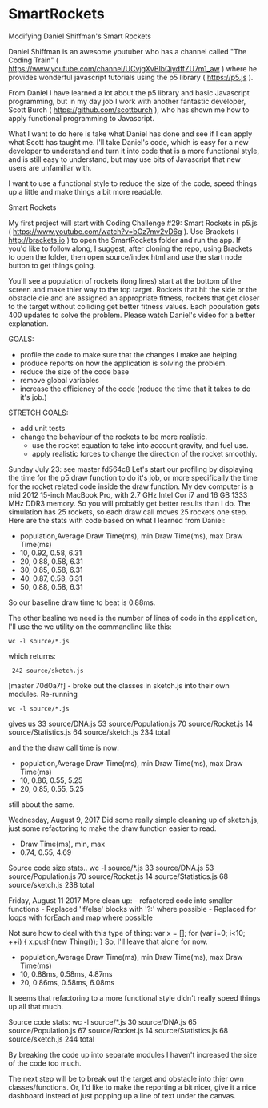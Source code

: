 # SmartRockets
Modifying Daniel Shiffman's Smart Rockets

Daniel Shiffman is an awesome youtuber who has a channel called "The Coding Train"  ( https://www.youtube.com/channel/UCvjgXvBlbQiydffZU7m1_aw ) where he provides wonderful javascript tutorials using the p5 library ( https://p5.js ).

From Daniel I have learned a lot about the p5 library and basic Javascript programming, but in my day job I work with another fantastic developer, Scott Burch ( https://github.com/scottburch ), who has shown me how to apply functional programming to Javascript. 

What I want to do here is take what Daniel has done and see if I can apply what Scott has taught me. I'll take Daniel's code, which is easy for a new developer to understand and turn it into code that is a more functional style, and is still easy to understand, but may use bits of Javascript that new users are unfamiliar with. 

I want to use a functional style to reduce the size of the code, speed things up a little and make things a bit more readable.


Smart Rockets

My first project will start with Coding Challenge #29: Smart Rockets in p5.js ( https://www.youtube.com/watch?v=bGz7mv2vD6g ). Use Brackets ( http://brackets.io ) to open the SmartRockets folder and run the app. If you'd like to follow along, I suggest, after cloning the repo, using Brackets to open the folder, then open source/index.html and use the start node button to get things going.

You'll see a population of rockets (long lines) start at the bottom of the screen and make thier way to the top target. Rockets that hit the side or the obstacle die and are assigned an appropriate fitness, rockets that get closer to the target without colliding get better fitness values. Each population gets 400 updates to solve the problem. Please watch Daniel's video for a better explanation.


GOALS:
- profile the code to make sure that the changes I make are helping.
- produce reports on how the application is solving the problem.
- reduce the size of the code base
- remove global variables
- increase the efficiency of the code (reduce the time that it takes to do it's job.)

STRETCH GOALS:
- add unit tests
- change the behaviour of the rockets to be more realistic. 
    - use the rocket equation to take into account gravity, and fuel use.
    - apply realistic forces to change the direction of the rocket smoothly.

Sunday July 23: see master fd564c8
Let's start our profiling by displaying the time for the p5 draw function to do it's job, or more specifically the time for the rocket related code inside the draw function. My dev computer is a mid 2012 15-inch MacBook Pro, with 2.7 GHz Intel Cor i7 and 16 GB 1333 MHz DDR3 memory. So you will probably get better results than I do. The simulation has 25 rockets, so each draw call moves 25 rockets one step. Here are the stats with code based on what I learned from Daniel:

- population,Average Draw Time(ms), min Draw Time(ms), max Draw Time(ms)
-  10, 0.92, 0.58, 6.31
-  20, 0.88, 0.58, 6.31
-  30, 0.85, 0.58, 6.31
-  40, 0.87, 0.58, 6.31
-  50, 0.88, 0.58, 6.31

So our baseline draw time to beat is 0.88ms.

The other basline we need is the number of lines of code in the application, I'll use the wc utility on the commandline like this:

    wc -l source/*.js
    
which returns:

     242 source/sketch.js


[master 70d0a7f] - broke out the classes in sketch.js into their own modules. Re-running

    wc -l source/*.js
    
gives us
      33 source/DNA.js
      53 source/Population.js
      70 source/Rocket.js
      14 source/Statistics.js
      64 source/sketch.js
     234 total
     
and the the draw call time is now:

- population,Average Draw Time(ms), min Draw Time(ms), max Draw Time(ms)
- 10, 0.86, 0.55, 5.25
- 20, 0.85, 0.55, 5.25

still about the same.

Wednesday, August 9, 2017
Did some really simple cleaning up of sketch.js, just some refactoring to make the draw function easier to read.
- Draw Time(ms), min, max
- 0.74, 0.55, 4.69

Source code size stats..
    wc -l source/*.js
      33 source/DNA.js
      53 source/Population.js
      70 source/Rocket.js
      14 source/Statistics.js
      68 source/sketch.js
     238 total
     
Friday, August 11 2017
More clean up: 
    - refactored code into smaller functions
    - Replaced 'if/else' blocks with '?:' where possible
    - Replaced for loops with forEach and map where possible
    
Not sure how to deal with this type of thing:
    var x = [];
    for (var i=0; i<10; ++i) {
        x.push(new Thing());
    }
So, I'll leave that alone for now.

- population,Average Draw Time(ms), min Draw Time(ms), max Draw Time(ms)
- 10, 0.88ms, 0.58ms, 4.87ms
- 20, 0.86ms, 0.58ms, 6.08ms
    
It seems that refactoring to a more functional style didn't really speed things up all that much.

Source code stats:
    wc -l source/*.js
      30 source/DNA.js
      65 source/Population.js
      67 source/Rocket.js
      14 source/Statistics.js
      68 source/sketch.js
     244 total

By breaking the code up into separate modules I haven't increased the size of the code too much. 

The next step will be to break out the target and obstacle into thier own classes/functions.
Or, I'd like to make the reporting a bit nicer, give it a nice dashboard instead of just popping up a line of text under the canvas.

